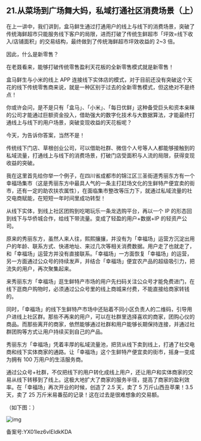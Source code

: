 ## 21.从菜场到广场舞大妈，私域打通社区消费场景（上）
在上一讲中，我们讲到，盒马鲜生通过打通用户的线上与线下的消费场景，突破了传统海鲜超市只能服务线下客户的局限，进而打破了传统生鲜超市「坪效=线下收入/店铺面积」的交易结构，最终做到了传统海鲜超市坪效收益的 2~3 倍。


因此，什么是新零售？


在老聂看来，能够打破传统零售盈利天花板的全新零售模式就是新零售！


盒马鲜生与小米的线上 APP 连接线下实体店的模式，对于目前还没有突破这个天花的线下传统零售商来说，就是一种区别于过去的全新零售模式，但这绝对不是终点！


你或许会问，是不是只有「盒马」、「小米」、「每日优鲜」这种备受巨头和资本亲睐的公司才能通过巨额资金投入，借助强大的数字化技术与大数据算法，才能最终打通线上与线下的用户场景，突破变现收益的天花板呢？


今天，为告诉你答案，当然不是！


传统线下门店、草根创业公司，可以借助社群、微信个人号等人人都能够接触到的私域流量，打通线上与线下的消费场景，打破门店受面积与人流的局限，获得变现收益的突破。


我在这里首先给你举一个例子，在四川省成都市的锦江区三圣街道秀丽东方有一个幸福场集市（这是秀丽东方中最具人气的一条主打赶场文化的生鲜特产便宜卖的街市，还有一定的助农扶农属性），在面临集市整改等压力下，就通过私域流量的社交电商赋能，在短短一年时间里成功转型！


从线下实体，到线上社区团购到吃喝玩乐一条龙选购平台，再以一个 IP 的形态回到线下与华侨城合作，给线下带流量。变成了轻盈的用户+数据+IP 的轻资产公司。


原来的秀丽东方，虽然人来人往，熙熙攘攘，并没有为「幸福场」运营方沉淀出用户的年龄、联系方式、快递地址、来过几次等相关消费数据。用户走了也就走了，和「幸福场」运营方并没有直接联系。「幸福场」一方面恢复「幸福场」的运营，另一方面通过公众号的持续发声，并结合「幸福场」便宜农产品的超级吸引力，把流失的用户，再次聚集起来。


来秀丽东方「幸福场」逛生鲜特产市场的用户先扫码关注公众号才能免费进门，在线下逛商户购物时，必须通过公众号里的线上商城来付费，不能直接给商家转钱的。


同时，「幸福场」的线下生鲜特产市场中还贴着不同小区负责人的二维码，引导用户进线上社区群。那些不再来的用户，可以在社群里选择喜欢的商家，团购心仪的商品。而那些离开的商家，依然能够通过社群和用户能够长期保持连接，并通过社群团购等方式让用户持续买到自己的产品。


秀丽东方「幸福场」凭着丰厚的私域流量池，把货从线下卖到线上，打通了社交电商和线下实体商家的通路。让「幸福场」这个生鲜特产便宜卖的街市，摇身一变成为拥有 100 万用户的生活服务商。


通过公众号+社群，不仅把线下的用户转化成线上用户，还让用户和实体商家的交易从线下转移到了线上。这极大地扩大了商家的服务半径，提高了商家的盈利效率。在「幸福场」再次开业的时候，创造了 2.5 天，卖了 5 万斤山西丑苹果！3.5 天，卖了 25 万斤米易番茄的记录！这在过去是很难想象的交易额。


（如下图：）


![img](https://pic3.zhimg.com/v2-6f9b1143eceb441b7ec091c0cdd09184.webp)

  



备案号:YX01lez6vlEldkKDA

